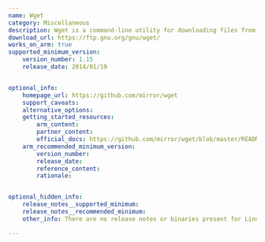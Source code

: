 ```yaml
---
name: Wget
category: Miscellaneous
description: Wget is a command-line utility for downloading files from the web.
download_url: https://ftp.gnu.org/gnu/wget/
works_on_arm: true
supported_minimum_version: 
    version_number: 1.15
    release_date: 2014/01/19


optional_info:
    homepage_url: https://github.com/mirror/wget
    support_caveats:
    alternative_options: 
    getting_started_resources:
        arm_content: 
        partner_content: 
        official_docs: https://github.com/mirror/wget/blob/master/README.checkout
    arm_recommended_minimum_version:
        version_number:
        release_date:
        reference_content:
        rationale:


optional_hidden_info:
    release_notes__supported_minimum: 
    release_notes__recommended_minimum: 
    other_info: There are no release notes or binaries present for Linux/ARM64. Wget version 1.15 is installed and tested on the Neoverse N1, using steps mentioned in the [README.checkout](https://github.com/mirror/wget/blob/master/README.checkout).

---
```

